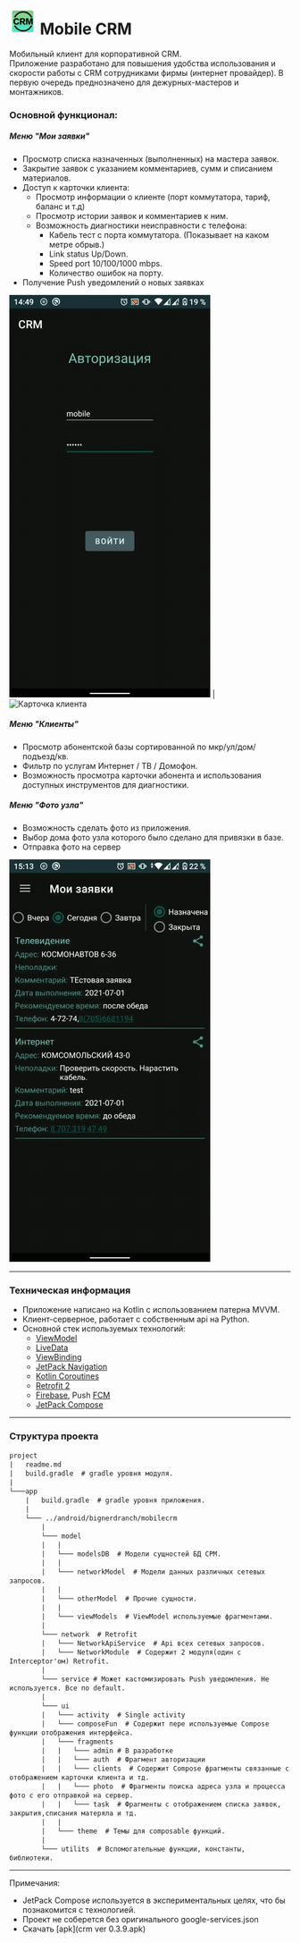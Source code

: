 # ![crm logo](./app/src/main/res/mipmap-mdpi/ic_launcher.png) Mobile CRM

Мобильный клиент для корпоративной CRM.  
Приложение разработано для повышения удобства использования и  
скорости работы с CRM сотрудниками фирмы (интернет провайдер).
В первую очередь преднозначено для дежурных-мастеров и монтажников.

### Основной функционал:

##### _Меню "Мои заявки"_
* Просмотр списка назначенных (выполненных) на мастера заявок.
* Закрытие заявок с указанием комментариев, сумм и списанием материалов.
* Доступ к карточки клиента:
  * Просмотр информации о клиенте (порт коммутатора, тариф, баланс и т.д)
  * Просмотр истории заявок и комментариев к ним.
  * Возможность диагностики неисправности с телефона:
    * Кабель тест с порта коммутатора. (Показывает на каком метре обрыв.)
    * Link status Up/Down.
    * Speed port 10/100/1000 mbps.
    * Количество ошибок на порту.
* Получение Push уведомлений о новых заявках

![Мои заявки](task.gif) | ![Карточка клиента](client_card.gif)

##### __Меню "Клиенты"__
* Просмотр абонентской базы сортированной по мкр/ул/дом/подъезд/кв.
* Фильтр по услугам Интернет / ТВ / Домофон.
* Возможность просмотра карточки абонента и использования доступных
инструментов для диагностики.


##### _Меню "Фото узла"_
* Возможность сделать фото из приложения.
* Выбор дома фото узла которого было сделано для привязки в базе.
* Отправка фото на сервер

![Поиск клиента](clients.gif)
***

### Техническая информация
* Приложение написано на Kotlin с использованием патерна MVVM.
* Клиент-серверное, работает с собственным api на Python.
* Основной стек используемых технологий:
  * [ViewModel](https://developer.android.com/topic/libraries/architecture/viewmodel)
  * [LiveData](https://developer.android.com/topic/libraries/architecture/livedata)
  * [ViewBinding](https://developer.android.com/topic/libraries/view-binding)
  * [JetPack Navigation](https://developer.android.com/guide/navigation/navigation-getting-started)
  * [Kotlin Coroutines](https://developer.android.com/kotlin/coroutines)
  * [Retrofit 2](https://square.github.io/retrofit/)
  * [Firebase](https://firebase.google.com), Push [FCM](https://firebase.google.com/docs/cloud-messaging)
  * [JetPack Compose](https://developer.android.com/jetpack/compose)

***

### Структура проекта
```
project
|   readme.md
|   build.gradle  # gradle уровня модуля.
|
└───app
    |   build.gradle  # gradle уровня приложения.
    |
    └─── ../android/bignerdranch/mobilecrm
        |
        └─── model 
        |   |
        |   └─── modelsDB  # Модели сущностей БД СРМ.
        |   |
        |   └─── networkModel  # Модели данных различных сетевых запросов.
        |   |
        |   └─── otherModel  # Прочие сущности.
        |   |
        |   └─── viewModels  # ViewModel используемые фрагментами.
        |
        └─── network  # Retrofit
        |   └─── NetworkApiService  # Api всех сетевых запросов.
        |   └─── NetworkModule  # Содержит 2 модуля(один с Interceptor'ом) Retrofit.
        |
        └─── service # Может кастомизировать Push уведомления. Не используется. Все по default.
        |
        └─── ui
        |   └─── activity  # Single activity
        |   └─── composeFun  # Содержит пере используемые Compose функции отображения интерфейса.
        |   └─── fragments 
        |   |   └─── admin # В разработке
        |   |   └─── auth  # Фрагмент авторизации
        |   |   └─── clients  # Содержит Compose фрагменты связанные с отображением карточки клиента и тд.
        |   |   └─── photo  # Фрагменты поиска адреса узла и процесса фото с его отправкой на сервер.
        |   |   └─── task  # Фрагменты с отображением списка заявок, закрытия,списания матеряла и тд.
        |   |
        |   └─── theme  # Темы для composable функций.
        |
        └─── utilits  # Вспомогательные функции, константы, библиотеки.
```
***
Примечания:
* JetPack Compose используется в экспериментальных целях, что бы познакомится с технологией.
* Проект не соберется без оригинального google-services.json
* Скачать [apk](crm ver 0.3.9.apk)
